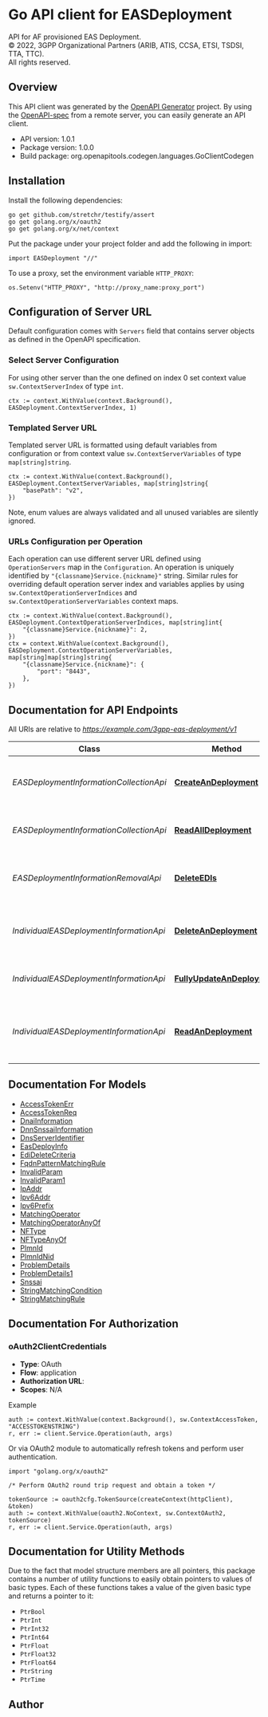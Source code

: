 # Go API client for EASDeployment

API for AF provisioned EAS Deployment.  
© 2022, 3GPP Organizational Partners (ARIB, ATIS, CCSA, ETSI, TSDSI, TTA, TTC).  
All rights reserved.


## Overview
This API client was generated by the [OpenAPI Generator](https://openapi-generator.tech) project.  By using the [OpenAPI-spec](https://www.openapis.org/) from a remote server, you can easily generate an API client.

- API version: 1.0.1
- Package version: 1.0.0
- Build package: org.openapitools.codegen.languages.GoClientCodegen

## Installation

Install the following dependencies:

```shell
go get github.com/stretchr/testify/assert
go get golang.org/x/oauth2
go get golang.org/x/net/context
```

Put the package under your project folder and add the following in import:

```golang
import EASDeployment "//"
```

To use a proxy, set the environment variable `HTTP_PROXY`:

```golang
os.Setenv("HTTP_PROXY", "http://proxy_name:proxy_port")
```

## Configuration of Server URL

Default configuration comes with `Servers` field that contains server objects as defined in the OpenAPI specification.

### Select Server Configuration

For using other server than the one defined on index 0 set context value `sw.ContextServerIndex` of type `int`.

```golang
ctx := context.WithValue(context.Background(), EASDeployment.ContextServerIndex, 1)
```

### Templated Server URL

Templated server URL is formatted using default variables from configuration or from context value `sw.ContextServerVariables` of type `map[string]string`.

```golang
ctx := context.WithValue(context.Background(), EASDeployment.ContextServerVariables, map[string]string{
	"basePath": "v2",
})
```

Note, enum values are always validated and all unused variables are silently ignored.

### URLs Configuration per Operation

Each operation can use different server URL defined using `OperationServers` map in the `Configuration`.
An operation is uniquely identified by `"{classname}Service.{nickname}"` string.
Similar rules for overriding default operation server index and variables applies by using `sw.ContextOperationServerIndices` and `sw.ContextOperationServerVariables` context maps.

```golang
ctx := context.WithValue(context.Background(), EASDeployment.ContextOperationServerIndices, map[string]int{
	"{classname}Service.{nickname}": 2,
})
ctx = context.WithValue(context.Background(), EASDeployment.ContextOperationServerVariables, map[string]map[string]string{
	"{classname}Service.{nickname}": {
		"port": "8443",
	},
})
```

## Documentation for API Endpoints

All URIs are relative to *https://example.com/3gpp-eas-deployment/v1*

Class | Method | HTTP request | Description
------------ | ------------- | ------------- | -------------
*EASDeploymentInformationCollectionApi* | [**CreateAnDeployment**](docs/EASDeploymentInformationCollectionApi.md#createandeployment) | **Post** /{afId}/eas-deployment-info | Create a new Individual EAS Deployment information resource.
*EASDeploymentInformationCollectionApi* | [**ReadAllDeployment**](docs/EASDeploymentInformationCollectionApi.md#readalldeployment) | **Get** /{afId}/eas-deployment-info | Read all EAS Deployment information for a given AF
*EASDeploymentInformationRemovalApi* | [**DeleteEDIs**](docs/EASDeploymentInformationRemovalApi.md#deleteedis) | **Post** /remove-edis | Remove EAS Deployment Information based on given criteria.
*IndividualEASDeploymentInformationApi* | [**DeleteAnDeployment**](docs/IndividualEASDeploymentInformationApi.md#deleteandeployment) | **Delete** /{afId}/eas-deployment-info/{easDeployInfoId} | Deletes an already existing EAS Deployment information resource
*IndividualEASDeploymentInformationApi* | [**FullyUpdateAnDeployment**](docs/IndividualEASDeploymentInformationApi.md#fullyupdateandeployment) | **Put** /{afId}/eas-deployment-info/{easDeployInfoId} | Fully updates/replaces an existing resource
*IndividualEASDeploymentInformationApi* | [**ReadAnDeployment**](docs/IndividualEASDeploymentInformationApi.md#readandeployment) | **Get** /{afId}/eas-deployment-info/{easDeployInfoId} | Read an active Individual EAS Deployment Information resource for the AF


## Documentation For Models

 - [AccessTokenErr](docs/AccessTokenErr.md)
 - [AccessTokenReq](docs/AccessTokenReq.md)
 - [DnaiInformation](docs/DnaiInformation.md)
 - [DnnSnssaiInformation](docs/DnnSnssaiInformation.md)
 - [DnsServerIdentifier](docs/DnsServerIdentifier.md)
 - [EasDeployInfo](docs/EasDeployInfo.md)
 - [EdiDeleteCriteria](docs/EdiDeleteCriteria.md)
 - [FqdnPatternMatchingRule](docs/FqdnPatternMatchingRule.md)
 - [InvalidParam](docs/InvalidParam.md)
 - [InvalidParam1](docs/InvalidParam1.md)
 - [IpAddr](docs/IpAddr.md)
 - [Ipv6Addr](docs/Ipv6Addr.md)
 - [Ipv6Prefix](docs/Ipv6Prefix.md)
 - [MatchingOperator](docs/MatchingOperator.md)
 - [MatchingOperatorAnyOf](docs/MatchingOperatorAnyOf.md)
 - [NFType](docs/NFType.md)
 - [NFTypeAnyOf](docs/NFTypeAnyOf.md)
 - [PlmnId](docs/PlmnId.md)
 - [PlmnIdNid](docs/PlmnIdNid.md)
 - [ProblemDetails](docs/ProblemDetails.md)
 - [ProblemDetails1](docs/ProblemDetails1.md)
 - [Snssai](docs/Snssai.md)
 - [StringMatchingCondition](docs/StringMatchingCondition.md)
 - [StringMatchingRule](docs/StringMatchingRule.md)


## Documentation For Authorization



### oAuth2ClientCredentials


- **Type**: OAuth
- **Flow**: application
- **Authorization URL**: 
- **Scopes**: N/A

Example

```golang
auth := context.WithValue(context.Background(), sw.ContextAccessToken, "ACCESSTOKENSTRING")
r, err := client.Service.Operation(auth, args)
```

Or via OAuth2 module to automatically refresh tokens and perform user authentication.

```golang
import "golang.org/x/oauth2"

/* Perform OAuth2 round trip request and obtain a token */

tokenSource := oauth2cfg.TokenSource(createContext(httpClient), &token)
auth := context.WithValue(oauth2.NoContext, sw.ContextOAuth2, tokenSource)
r, err := client.Service.Operation(auth, args)
```


## Documentation for Utility Methods

Due to the fact that model structure members are all pointers, this package contains
a number of utility functions to easily obtain pointers to values of basic types.
Each of these functions takes a value of the given basic type and returns a pointer to it:

* `PtrBool`
* `PtrInt`
* `PtrInt32`
* `PtrInt64`
* `PtrFloat`
* `PtrFloat32`
* `PtrFloat64`
* `PtrString`
* `PtrTime`

## Author



